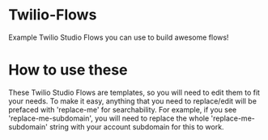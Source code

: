# Twilio-Flows
Example Twilio Studio Flows you can use to build awesome flows!

# How to use these
These Twilio Studio Flows are templates, so you will need to edit them to fit your needs. 
To make it easy, anything that you need to replace/edit will be prefaced with 'replace-me' for searchability. 
For example, if you see 'replace-me-subdomain', you will need to replace the whole 'replace-me-subdomain' string with your account subdomain for this to work. 
